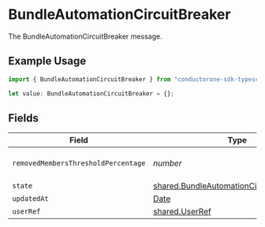 # BundleAutomationCircuitBreaker

The BundleAutomationCircuitBreaker message.

## Example Usage

```typescript
import { BundleAutomationCircuitBreaker } from "conductorone-sdk-typescript/sdk/models/shared";

let value: BundleAutomationCircuitBreaker = {};
```

## Fields

| Field                                                                                                           | Type                                                                                                            | Required                                                                                                        | Description                                                                                                     |
| --------------------------------------------------------------------------------------------------------------- | --------------------------------------------------------------------------------------------------------------- | --------------------------------------------------------------------------------------------------------------- | --------------------------------------------------------------------------------------------------------------- |
| `removedMembersThresholdPercentage`                                                                             | *number*                                                                                                        | :heavy_minus_sign:                                                                                              | The removedMembersThresholdPercentage field.                                                                    |
| `state`                                                                                                         | [shared.BundleAutomationCircuitBreakerState](../../../sdk/models/shared/bundleautomationcircuitbreakerstate.md) | :heavy_minus_sign:                                                                                              | The state field.                                                                                                |
| `updatedAt`                                                                                                     | [Date](https://developer.mozilla.org/en-US/docs/Web/JavaScript/Reference/Global_Objects/Date)                   | :heavy_minus_sign:                                                                                              | N/A                                                                                                             |
| `userRef`                                                                                                       | [shared.UserRef](../../../sdk/models/shared/userref.md)                                                         | :heavy_minus_sign:                                                                                              | N/A                                                                                                             |